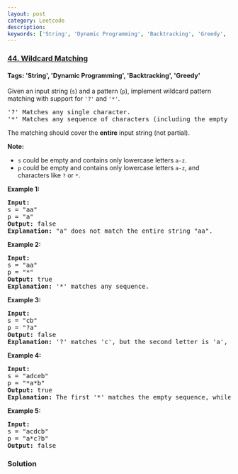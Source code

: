 ```yaml
---
layout: post
category: Leetcode
description: 
keywords: ['String', 'Dynamic Programming', 'Backtracking', 'Greedy', 'Leetcode', 'Hard']
---
```

### [44. Wildcard Matching](https://leetcode.com/problems/wildcard-matching)

#### Tags: 'String', 'Dynamic Programming', 'Backtracking', 'Greedy'

<div class="content__u3I1 question-content__JfgR"><div><p>Given an input string (<code>s</code>) and a pattern (<code>p</code>), implement wildcard pattern matching with support for <code>'?'</code> and <code>'*'</code>.</p>
<pre>'?' Matches any single character.
'*' Matches any sequence of characters (including the empty sequence).
</pre>
<p>The matching should cover the <strong>entire</strong> input string (not partial).</p>
<p><strong>Note:</strong></p>
<ul>
<li><code>s</code> could be empty and contains only lowercase letters <code>a-z</code>.</li>
<li><code>p</code> could be empty and contains only lowercase letters <code>a-z</code>, and characters like <code><font face="monospace">?</font></code> or <code>*</code>.</li>
</ul>
<p><strong>Example 1:</strong></p>
<pre><strong>Input:</strong>
s = "aa"
p = "a"
<strong>Output:</strong> false
<strong>Explanation:</strong> "a" does not match the entire string "aa".
</pre>
<p><strong>Example 2:</strong></p>
<pre><strong>Input:</strong>
s = "aa"
p = "*"
<strong>Output:</strong> true
<strong>Explanation:</strong> '*' matches any sequence.
</pre>
<p><strong>Example 3:</strong></p>
<pre><strong>Input:</strong>
s = "cb"
p = "?a"
<strong>Output:</strong> false
<strong>Explanation:</strong> '?' matches 'c', but the second letter is 'a', which does not match 'b'.
</pre>
<p><strong>Example 4:</strong></p>
<pre><strong>Input:</strong>
s = "adceb"
p = "*a*b"
<strong>Output:</strong> true
<strong>Explanation:</strong> The first '*' matches the empty sequence, while the second '*' matches the substring "dce".
</pre>
<p><strong>Example 5:</strong></p>
<pre><strong>Input:</strong>
s = "acdcb"
p = "a*c?b"
<strong>Output:</strong> false
</pre>
</div></div>

### Solution
